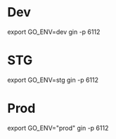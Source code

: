# Dev
export GO_ENV=dev 
gin -p 6112
# STG
export GO_ENV=stg 
gin -p 6112
# Prod
export GO_ENV="prod" 
gin -p 6112